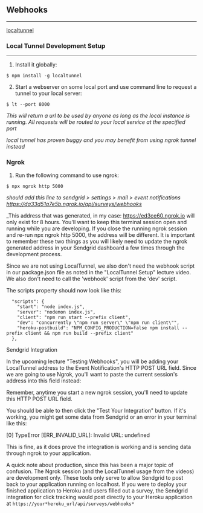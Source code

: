 ## Webhooks

---

[localtunnel](https://localtunnel.github.io/www)

### Local Tunnel Development Setup

---

1. Install it globally:

```
$ npm install -g localtunnel
```

2. Start a webserver on some local port and use command line to request a tunnel to your local server:

```
$ lt --port 8000
```

_This will return a url to be used by anyone as long as the local instance is running. All requests will be routed to your local service at the specified port_

_local tunnel has proven buggy and you may benefit from using ngrok tunnel instead_

### Ngrok

1. Run the following command to use ngrok:

```
$ npx ngrok http 5000
```

_should add this line to sendgrid > settings > mail > event notifications https://da33d51a7e5b.ngrok.io/api/surveys/webhooks_

\_This address that was generated, in my case: https://ed3ce60.ngrok.io will only exist for 8 hours. You'll want to keep this terminal session open and running while you are developing. If you close the running ngrok session and re-run npx ngrok http 5000, the address will be different. It is important to remember these two things as you will likely need to update the ngrok generated address in your Sendgrid dashboard a few times through the development process.

Since we are not using LocalTunnel, we also don't need the webhook script in our package.json file as noted in the "LocalTunnel Setup" lecture video. We also don't need to call the 'webhook' script from the 'dev' script.

The scripts property should now look like this:

      "scripts": {
        "start": "node index.js",
        "server": "nodemon index.js",
        "client": "npm run start --prefix client",
        "dev": "concurrently \"npm run server\" \"npm run client\"",
        "heroku-postbuild": "NPM_CONFIG_PRODUCTION=false npm install --prefix client && npm run build --prefix client"
      },

Sendgrid Integration

In the upcoming lecture "Testing Webhooks", you will be adding your LocalTunnel address to the Event Notification's HTTP POST URL field. Since we are going to use Ngrok, you'll want to paste the current session's address into this field instead:

Remember, anytime you start a new ngrok session, you'll need to update this HTTP POST URL field.

You should be able to then click the "Test Your Integration" button. If it's working, you might get some data from Sendgrid or an error in your terminal like this:

[0] TypeError [ERR_INVALID_URL]: Invalid URL: undefined

This is fine, as it does prove the integration is working and is sending data through ngrok to your application.

A quick note about production, since this has been a major topic of confusion. The Ngrok session (and the LocalTunnel usage from the videos) are development only. These tools only serve to allow Sendgrid to post back to your application running on localhost. If you were to deploy your finished application to Heroku and users filled out a survey, the Sendgrid integration for click tracking would post directly to your Heroku application at `https://your*heroku_url/api/surveys/webhooks*`
